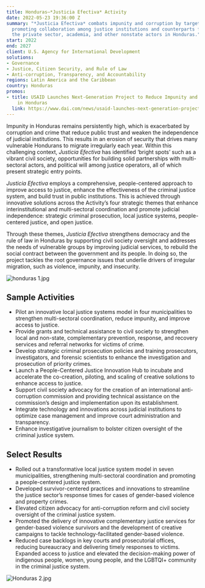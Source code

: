 ```yaml
---
title: Honduras—*Justicia Efectiva* Activity
date: 2022-05-23 19:36:00 Z
summary: "*Justicia Efectiva* combats impunity and corruption by targeting crime and
  promoting collaboration among justice institutions and counterparts from civil society,
  the private sector, academia, and other nonstate actors in Honduras."
start: 2022
end: 2027
client: U.S. Agency for International Development
solutions:
- Governance
- Justice, Citizen Security, and Rule of Law
- Anti-corruption, Transparency, and Accountability
regions: Latin America and the Caribbean
country: Honduras
promos:
- title: USAID Launches Next-Generation Project to Reduce Impunity and Corruption
    in Honduras
  link: https://www.dai.com/news/usaid-launches-next-generation-project-to-reduce-corruption-in-honduras
---
```


Impunity in Honduras remains persistently high, which is exacerbated by corruption and crime that reduce public trust and weaken the independence of judicial institutions. This results in an erosion of security that drives many vulnerable Hondurans to migrate irregularly each year. Within this challenging context, *Justicia Efectiva* has identified ‘bright spots’ such as a vibrant civil society, opportunities for building solid partnerships with multi-sectoral actors, and political will among justice operators, all of which present strategic entry points.

*Justicia Efectiva* employs a comprehensive, people-centered approach to improve access to justice, enhance the effectiveness of the criminal justice system, and build trust in public institutions. This is achieved through innovative solutions across the Activity’s four strategic themes that enhance interinstitutional and multi-sectoral coordination and promote judicial independence: strategic criminal prosecution, local justice systems, people-centered justice, and open justice. 

Through these themes, *Justicia Efectiva* strengthens democracy and the rule of law in Honduras by supporting civil society oversight and addresses the needs of vulnerable groups by improving judicial services, to rebuild the social contract between the government and its people. In doing so, the project tackles the root governance issues that underlie drivers of irregular migration, such as violence, impunity, and insecurity.
 
![honduras 1.jpg](/uploads/honduras%201.jpg)

## Sample Activities

* Pilot an innovative local justice systems model in four municipalities to strengthen multi-sectoral coordination, reduce impunity, and improve access to justice. 
* Provide grants and technical assistance to civil society to strengthen local and non-state, complementary prevention, response, and recovery services and referral networks for victims of crime. 
* Develop strategic criminal prosecution policies and training prosecutors, investigators, and forensic scientists to enhance the investigation and prosecution of priority crimes. 
* Launch a People-Centered Justice Innovation Hub to incubate and accelerate the co-creation, piloting, and scaling of creative solutions to enhance access to justice.
* Support civil society advocacy for the creation of an international anti-corruption commission and providing technical assistance on the commission’s design and implementation upon its establishment.
* Integrate technology and innovations across judicial institutions to optimize case management and improve court administration and transparency.
* Enhance investigative journalism to bolster citizen oversight of the criminal justice system.

## Select Results
 
* Rolled out a transformative local justice system model in seven municipalities, strengthening multi-sectoral coordination and promoting a people-centered justice system.
* Developed survivor-centered practices and innovations to streamline the justice sector’s response times for cases of gender-based violence and property crimes.
* Elevated citizen advocacy for anti-corruption reform and civil society oversight of the criminal justice system.
* Promoted the delivery of innovative complementary justice services for gender-based violence survivors and the development of creative campaigns to tackle technology-facilitated gender-based violence.
* Reduced case backlogs in key courts and prosecutorial offices, reducing bureaucracy and delivering timely responses to victims.
Expanded access to justice and elevated the decision-making power of indigenous people, women, young people, and the LGBTQI+ community in the criminal justice system.

![Honduras 2.jpg](/uploads/Honduras%202.jpg)